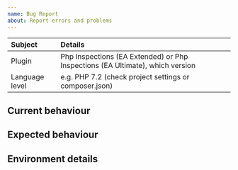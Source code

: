 ```yaml
---
name: Bug Report
about: Report errors and problems
---
```

<!-- First, thank you for reporting a bug. That takes time and we appreciate that! -->
<!-- Let's start with common details: -->

| Subject        | Details                                                                       |
| :------------- | :---------------------------------------------------------------------------- |
| Plugin         | Php Inspections (EA Extended) or Php Inspections (EA Ultimate), which version |
| Language level | e.g. PHP 7.2 (check project settings or composer.json)                        |

Current behaviour
--
<!-- description/screenshot -->

Expected behaviour
--

Environment details
---
<!--- 
Information from Help - About dialog (contains IDE and it's version details).
- The project support is powered by community funding via [Patreon](https://www.patreon.com/kalessil)
-->